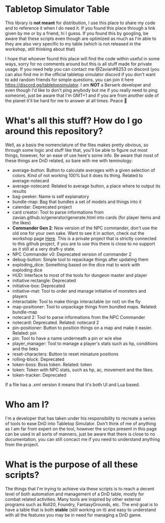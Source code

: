 # Tabletop Simulator Table

This library is **not meant** for distribution, I use this place to share my code and to reference it when I do need it. If you found this place through a link given by me or by a friend, hi I guess. If you found this by googling, be aware that these scripts even though are optimized as much as I'm able to they are also very specific to my table (which is not released in the workshop, still thinking about that)

I hope that whoever found this place will find the code within useful in some ways, sorry for no comments around but this is all stuff made for private usage.
If you need help you can contact me @Zavian#8253 on discord (you can also find me in the official tabletop simulator discord if you don't want to add random friends for simple questions, you can join it here https://discord.gg/tabletopsimulator. I am **NOT** a Berserk developer and even though I'd like to don't ping anybody but me if you really need to ping someone), just be aware that I'm GMT+1 and if you are from another side of the planet it'll be hard for me to answer at all times. Peace 🐌

# What's all this stuff? How do I go around this repository?

Well, as a basis the nomenclature of the files makes pretty obvious, so through some logic and stuff like that, you'll be able to figure out most things, however, for an ease of use here's some info. Be aware that most of these things are DnD related, so bare with me with teminology:



- average-button: Button to calculate averages with a given selection of colors. Kind of not working 100% but it does its thing. Related to average-notecard
- average-notecard: Related to average button, a place where to output its results
- bag-peeker: Name is self explanatory
- bundle-map: Bag that bundles a set of models and things into it
- calendar: Deprecated project
- card creator: Tool to parse informations from zavian.github.io/generator/generate.html into cards (for player items and the likes)
- **Commander Gen 2**: New version of the NPC commander, don't use the old one for your own sake. Want to see it in action, check out the workshop page [Here](https://steamcommunity.com/sharedfiles/filedetails/?id=2116098254). This is a private project that is strictly connected to this github project, if you are to use this there is close to no support as it still at a very draft-y state.
- NPC Commander v0: Deprecated version of commander 2
- debug-button: Simple tool to repackage things after updating them
- exploding_dice: Something based on the dice mat to work with exploding dice
- HUD: Interface to most of the tools for dungeon master and player
- initiative rectangle: Deprecated
- initiative-box: Deprecated
- initiative-mat: Tool to order and manage initiative of monsters and players
- interactable: Tool to make things interactable (or not) on the fly
- map-positioner: Tool to unpackage things from bundled maps. Related: bundle-map
- notecard 2: Tool to parse informations from the NPC Commander
- notecard: Deprecated. Related: notecard 2
- pin-positioner: Button to position things on a map and make it easier. Related: pin
- pin: Tool to have a name underneath a pin or w/e else
- player_manager: Tool to manage a player's stats such as hp, conditions and the lieks
- reset-characters: Button to reset miniature positions
- rolling-block: Deprecated
- token-boss: Boss token. Related: token
- token: Token with NPC stats, such as hp, ac, movement and the likes.
- token-tracker: Deprecated


If a file has a .xml version it means that it's both UI and Lua based.

# Who am I?

I'm a developer that has taken under his responsibility to recreate a series of tools to ease DnD into Tabletop Simulator. Don't think of me of anything as I am far from expert on the tool, however the scrips present in this page can be used in all sorts of manners, just be aware that there is close to no documentation, you can still concact me if you need to understand anything from the project.

# What is the purpose of all these scripts?

The things that I'm trying to achieve via these scripts is to reach a decent level of both automation and management of a DnD table, mostly for combat related activities. Many tools are inspired by other external programs such as Roll20, Foundry, FantasyGrounds, etc.
The end goal is to have a table that is both **stable** (still working on it) and easy to understand with all the features you may be in need for managing a DnD game.
